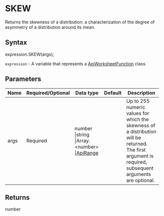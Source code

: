 # SKEW

Returns the skewness of a distribution: a characterization of the degree of asymmetry of a distribution around its mean.

## Syntax

expression.SKEW(args);

`expression` - A variable that represents a [ApiWorksheetFunction](../ApiWorksheetFunction.md) class.

## Parameters

| **Name** | **Required/Optional** | **Data type** | **Default** | **Description** |
| ------------- | ------------- | ------------- | ------------- | ------------- |
| args | Required | number &#124;string &#124;Array.&lt;number&gt; &#124;[ApiRange](../../ApiRange/ApiRange.md) |  | Up to 255 numeric values for which the skewness of a distribution will be returned. The first argument is required, subsequent arguments are optional. |

## Returns

number